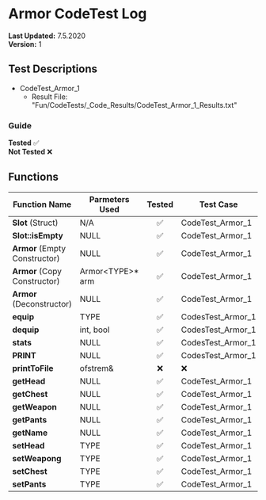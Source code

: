# Armor CodeTest Log

__Last Updated:__ 7.5.2020 <br />
__Version:__ 1

## Test Descriptions
- CodeTest_Armor_1
  - Result File: "Fun/CodeTests/_Code_Results/CodeTest_Armor_1_Results.txt"
  
### Guide
__Tested__ :white_check_mark:
<br />
__Not Tested__ :x: 

## Functions

|Function Name |Parmeters Used | Tested | Test Case | Test Date | Results |
|---|---|:---:|---|---|---
__Slot__ (Struct) | N/A | :white_check_mark: | CodeTest_Armor_1 | __7.5.2020__ | Success
__Slot::isEmpty__| NULL | :white_check_mark: | CodeTest_Armor_1 | __7.5.2020__ | Success
__Armor__ (Empty Constructor) |  NULL | :white_check_mark: | CodeTest_Armor_1 | __7.5.2020__ | Success
__Armor__ (Copy Constructor) | Armor\<TYPE>* arm | :white_check_mark: | CodeTest_Armor_1 | __7.5.2020__ | Success
__Armor__ (Deconstructor) | NULL | :white_check_mark: | CodeTest_Armor_1 | __7.5.2020__ | Success
__equip__ | TYPE | :white_check_mark: |CodesTest_Armor_1 | __7.5.2020__ | Success
__dequip__ | int, bool | :white_check_mark: |CodesTest_Armor_1 | __7.5.2020__ | Success
__stats__ | NULL | :white_check_mark: |CodesTest_Armor_1 | __7.5.2020__ | Success
__PRINT__ | NULL | :white_check_mark: |CodesTest_Armor_1 | __7.5.2020__ | Success
__printToFile__ | ofstrem& | :x: | :x: | :x: | :x:
__getHead__ | NULL | :white_check_mark: | CodeTest_Armor_1 | __7.5.2020__ | Success
__getChest__ | NULL | :white_check_mark: | CodeTest_Armor_1 | __7.5.2020__ | Success
__getWeapon__ | NULL | :white_check_mark: | CodeTest_Armor_1 | __7.5.2020__ | Success
__getPants__ | NULL | :white_check_mark: | CodeTest_Armor_1 | __7.5.2020__ | Success
__getName__ | NULL | :white_check_mark: | CodeTest_Armor_1 | __7.5.2020__ | Success
__setHead__ | TYPE | :white_check_mark: | CodeTest_Armor_1 | __7.5.2020__ | Success
__setWeapong__ | TYPE | :white_check_mark: | CodeTest_Armor_1 | __7.5.2020__ | Success
__setChest__ | TYPE | :white_check_mark: | CodeTest_Armor_1 | __7.5.2020__ | Success
__setPants__ | TYPE | :white_check_mark: | CodeTest_Armor_1 | __7.5.2020__ | Success